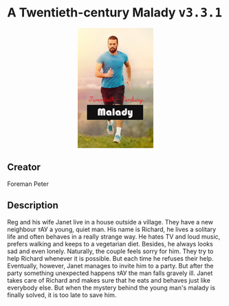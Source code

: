 
# A Twentieth-century Malady <kbd>v3.3.1</kbd>

<center>
  <img src="./cover-1024.jpg"/>
</center>

## Creator
Foreman Peter

## Description
Reg and his wife Janet live in a house outside a village. They have a new neighbour тАУ a young, quiet man. His name is Richard, he lives a solitary life and often behaves in a really strange way. He hates TV and loud music, prefers walking and keeps to a vegetarian diet. Besides, he always looks sad and even lonely. Naturally, the couple feels sorry for him. They try to help Richard whenever it is possible. But each time he refuses their help. Eventually, however, Janet manages to invite him to a party. But after the party something unexpected happens тАУ the man falls gravely ill. Janet takes care of Richard and makes sure that he eats and behaves just like everybody else. But when the mystery behind the young man's malady is finally solved, it is too late to save him.
